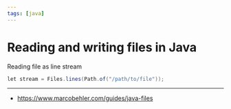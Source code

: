 ```yaml
---
tags: [java]
---
```


# Reading and writing files in Java

Reading file as line stream

```java
let stream = Files.lines(Path.of("/path/to/file"));
```


---

- https://www.marcobehler.com/guides/java-files